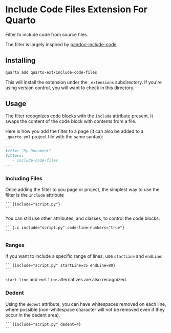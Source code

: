 # Include Code Files Extension For Quarto

Filter to include code from source files.

The filter is largely inspired by
[pandoc-include-code](https://github.com/owickstrom/pandoc-include-code).

## Installing

```bash
quarto add quarto-ext/include-code-files
```

This will install the extension under the `_extensions` subdirectory.
If you're using version control, you will want to check in this directory.

## Usage

The filter recognizes code blocks with the `include` attribute present. It swaps the content of the code block with contents from a file.

Here is how you add the filter to a page (it can also be added to a `_quarto.yml` project file with the same syntax):

````markdown
---
title: "My Document"
filters:
   - include-code-files
---

````

### Including Files

Once adding the filter to you page or project, the simplest way to use the filter is the `include` attribute

    ```{include="script.py"}
    ```

You can still use other attributes, and classes, to control the code blocks:

    ```{.c include="script.py" code-line-numbers="true"}
    ```

### Ranges

If you want to include a specific range of lines, use `startLine` and `endLine`:

    ```{include="script.py" startLine=35 endLine=80}
    ```

`start-line` and `end-line` alternatives are also recognized.

### Dedent

Using the `dedent` attribute, you can have whitespaces removed on each line, where possible (non-whitespace character will not be removed even if they occur
in the dedent area).

    ```{include="script.py" dedent=4}
    ```

